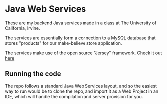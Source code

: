 
# Java Web Services

These are my backend Java services made in a class at The University of California, Irvine.

The services are essentially form a connection to a MySQL database that stores "products" for our make-believe store application.

The services make use of the open source "Jersey" framework. Check it out [here](https://jersey.github.io/)

## Running the code

The repo follows a standard Java Web Services layout, and so the easiest way to run would be to clone the repo, and import it as a Web Project in an IDE, which will handle the compilation and server provision for you.

